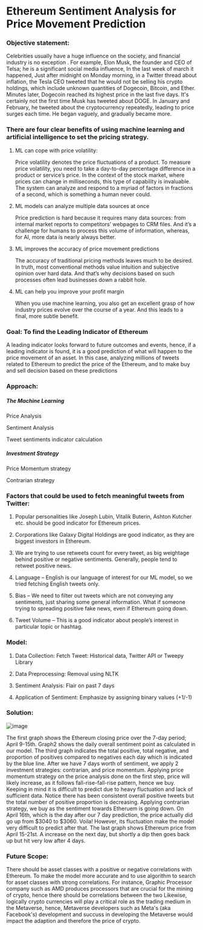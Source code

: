 # Ethereum Sentiment Analysis for Price Movement Prediction

### Objective statement:

Celebrities usually have a huge influence on the society, and financial industry is no exception . For example, Elon Musk, the founder and CEO of Telsa; he is a significant social media influence, In the last week of march it happened, Just after midnight on Monday morning, in a Twitter thread about inflation, the Tesla CEO tweeted that he would not be selling his crypto holdings, which include unknown quantities of Dogecoin, Bitcoin, and Ether. Minutes later, Dogecoin reached its highest price in the last five days. It's certainly not the first time Musk has tweeted about DOGE. In January and February, he tweeted about the cryptocurrency repeatedly, leading to price surges each time. He began vaguely, and gradually became more.

### There are four clear benefits of using machine learning and artificial intelligence to set the pricing strategy. ​

1. ML can cope with price volatility:

    Price volatility denotes the price fluctuations of a product. To measure price volatility, you need to take a day-to-day percentage difference in a product or service’s price. In the context of the stock market, where prices can change in milliseconds, this type of capability is invaluable. The system can analyze and respond to a myriad of factors in fractions of a second, which is something a human never could.

2. ML models can analyze multiple data sources at once
    
    Price prediction is hard because it requires many data sources: from internal market reports to competitors’ webpages to CRM files. And it’s a challenge for humans to process this volume of information, whereas, for AI, more data is nearly always better.

3. ML improves the accuracy of price movement predictions

    The accuracy of traditional pricing methods leaves much to be desired. In truth, most conventional methods value intuition and subjective opinion over hard data. And that’s why decisions based on such processes often lead businesses down a rabbit hole.

4. ML can help you improve your profit margin

    When you use machine learning, you also get an excellent grasp of how industry prices evolve over the course of a year. And this leads to a final, more subtle benefit.

### Goal:  To find the Leading Indicator of Ethereum

A leading indicator looks forward to future outcomes and events, hence, if a leading indicator is found, it is a good prediction of what will happen to the price movement of an asset. In this case, analyzing millions of tweets related to Ethereum to predict the price of the Ethereum, and to make buy and sell decision based on these predictions

### Approach: 

##### The Machine Learning 

Price Analysis

Sentiment Analysis

Tweet sentiments indicator calculation 

##### Investment Strategy

Price Momentum strategy

Contrarian strategy

### Factors that could  be used to fetch meaningful tweets from Twitter:

1. Popular personalities like Joseph Lubin, Vitalik Buterin, Ashton Kutcher etc. should  be good indicator for Ethereum prices.

2. Corporations like Galaxy Digital Holdings are good indicator, as they are biggest investors in Ethereum.

3. We are trying to use retweets count for every tweet, as big weightage behind positive or negative sentiments. Generally, people tend to retweet positive news.

4. Language – English is our language of interest for our ML model, so we tried fetching English tweets only.

5. Bias – We need to filter out tweets which are not conveying any sentiments, just sharing some general information. What if someone trying to spreading positive fake news, even if Ethereum going down.

6. Tweet Volume – This is a good indicator about people’s interest in particular topic or hashtag.

### Model:

1. Data Collection: Fetch Tweet: Historical data, Twitter API or Tweepy Library​

2. Data Preprocessing: Removal using NLTK

3. Sentiment Analysis: Flair on past 7 days

4. Application of Sentiment: Emphasize by assigning binary values (+1/-1)

### Solution: 

![image](https://user-images.githubusercontent.com/94947162/229944720-8e292409-200a-414e-8093-86b50ddab4c7.png)

The first graph shows the Ethereum closing price over the 7-day period; April 9-15th. Graph2 shows the daily overall sentiment point as calculated in our model. The third graph indicates the total positive, total negative, and proportion of positives compared to negatives each day which is indicated by the blue line. After we have 7 days worth of sentiment, we apply 2 investment strategies: contrarian, and price momentum. Applying price momentum strategy on the price analysis done on the first step, price will likely increase, as it follows fall-rise-fall-rise pattern, hence we buy. Keeping in mind it is difficult to predict due to heavy fluctuation and lack of sufficient data. Notice there has been consistent overall positive tweets but the total number of positive proportion is decreasing. Applying contrarian strategy, we buy as the sentiment towards Etheruem is going down.  On April 16th, which is the day after our 7 day prediction, the price actually did go up from $3040 to $3060. Voila! However, its fluctuation make the model very difficult to predict after that. The last graph shows Ethereum price from April 15-21st. A increase on the next day, but shortly a dip then goes back up but hit very low after 4 days.

### Future Scope:

There should be asset classes with a positive or negative correlations with Ethereum.  To make the model more accurate and to use algorithm to search for asset classes with strong correlations. For instance, Graphic Processor company such as AMD produces processors that are crucial for the mining of crypto, hence there should be correlations between the two Likewise, logically crypto currencies will play a critical role as the trading medium in the Metaverse, hence, Metaverse developers such as Meta's (aka Facebook's) development and succuss in developing the Metaverse would impact the adaption and therefore the price of crypto. 
